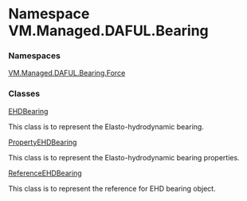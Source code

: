 # Namespace VM.Managed.DAFUL.Bearing

### Namespaces

 [VM.Managed.DAFUL.Bearing.Force](VM.Managed.DAFUL.Bearing.Force.md)

### Classes

 [EHDBearing](VM.Managed.DAFUL.Bearing.EHDBearing.md)

This class is to represent the Elasto-hydrodynamic bearing.

 [PropertyEHDBearing](VM.Managed.DAFUL.Bearing.PropertyEHDBearing.md)

This class is to represent the Elasto-hydrodynamic bearing properties.

 [ReferenceEHDBearing](VM.Managed.DAFUL.Bearing.ReferenceEHDBearing.md)

This class is to represent the reference for EHD bearing object.


